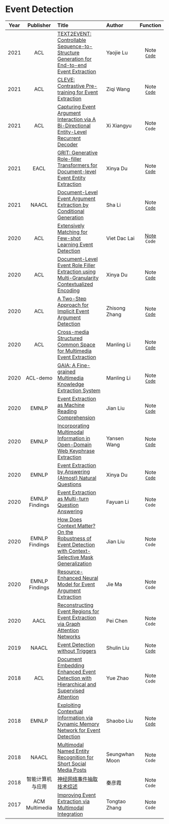 # Event Detection

| Year | Publisher | Title | Author | Function |
| :-: | :-: | :- | :- | :-: |
| 2021 | ACL | [TEXT2EVENT: Controllable Sequence-to-Structure Generation for End-to-end Event Extraction](https://aclanthology.org/2021.acl-long.217/) | Yaojie Lu | Note <br> [`Code`](https://github.com/luyaojie/text2event) |
| 2021 | ACL | [CLEVE: Contrastive Pre-training for Event Extraction](https://aclanthology.org/2021.acl-long.491/) | Ziqi Wang | Note <br> [`Code`](https://github.com/THU-KEG/CLEVE) |
| 2021 | ACL | [Capturing Event Argument Interaction via A Bi-Directional Entity-Level Recurrent Decoder](https://aclanthology.org/2021.acl-long.18/) | Xi Xiangyu | Note <br> `Code` |
| 2021 | EACL | [GRIT: Generative Role-filler Transformers for Document-level Event Entity Extraction](https://aclanthology.org/2021.eacl-main.52/) | Xinya Du | Note <br> [`Code`](https://github.com/xinyadu/grit_doc_event_entity) |
| 2021 | NAACL | [Document-Level Event Argument Extraction by Conditional Generation](https://www.aclweb.org/anthology/2021.naacl-main.69/) | Sha Li | Note <br> [`Code`](https://github.com/raspberryice/gen-arg) |
| 2020 | ACL | [Extensively Matching for Few-shot Learning Event Detection](https://www.aclweb.org/anthology/2020.nuse-1.5/) | Viet Dac Lai | [Note](https://zhevent.github.io/2020/10/09/few-shot-learning-event-detection/) <br> `Code` |
| 2020 | ACL | [Document-Level Event Role Filler Extraction using Multi-Granularity Contextualized Encoding](https://aclanthology.org/2020.acl-main.714/) | Xinya Du | Note <br> [`Code`](https://github.com/xinyadu/doc_event_role) |
| 2020 | ACL | [A Two-Step Approach for Implicit Event Argument Detection](https://aclanthology.org/2020.acl-main.667/) | Zhisong Zhang | Note <br> [`Code`](https://github.com/zzsfornlp/zmsp) |
| 2020 | ACL | [Cross-media Structured Common Space for Multimedia Event Extraction](https://www.aclweb.org/anthology/2020.acl-main.230/) | Manling Li | Note <br> [`Code`](https://github.com/limanling/m2e2) |
| 2020 | ACL-demo | [GAIA: A Fine-grained Multimedia Knowledge Extraction System](https://www.aclweb.org/anthology/2020.acl-demos.11/) | Manling Li | Note <br> [`Code`](https://github.com/GAIA-AIDA) |
| 2020 | EMNLP | [Event Extraction as Machine Reading Comprehension](https://aclanthology.org/2020.emnlp-main.128/) | Jian Liu | Note <br> [`Code`](https://github.com/jianliu-ml/EEasMRC) |
| 2020 | EMNLP | [Incorporating Multimodal Information in Open-Domain Web Keyphrase Extraction](https://www.aclweb.org/anthology/2020.emnlp-main.140/) | Yansen Wang | Note <br> [`Code`](https://github.com/victorywys/SMART-KPE) |
| 2020 | EMNLP | [Event Extraction by Answering (Almost) Natural Questions](https://aclanthology.org/2020.emnlp-main.49/) | Xinya Du | Note <br> [`Code`](https://github.com/xinyadu/eeqa) |
| 2020 | EMNLP Findings | [Event Extraction as Multi-turn Question Answering](https://aclanthology.org/2020.findings-emnlp.73/) | Fayuan Li | Note <br> `Code` |
| 2020 | EMNLP Findings | [How Does Context Matter? On the Robustness of Event Detection with Context-Selective Mask Generalization](https://aclanthology.org/2020.findings-emnlp.229/) | Jian Liu | Note <br> `Code` |
| 2020 | EMNLP Findings | [Resource-Enhanced Neural Model for Event Argument Extraction](https://aclanthology.org/2020.findings-emnlp.318/) | Jie Ma | Note <br> `Code` |
| 2020 | AACL | [Reconstructing Event Regions for Event Extraction via Graph Attention Networks](https://aclanthology.org/2020.aacl-main.81/) | Pei Chen | Note <br> `Code` |
| 2019 | NAACL | [Event Detection without Triggers](https://www.aclweb.org/anthology/N19-1080/) | Shulin Liu | Note <br> [`Code`](https://github.com/liushulinle/event_detection_without_triggers) |
| 2018 | ACL | [Document Embedding Enhanced Event Detection with Hierarchical and Supervised Attention](https://aclanthology.org/P18-2066/) | Yue Zhao | Note <br> `Code` |
| 2018 | EMNLP | [Exploiting Contextual Information via Dynamic Memory Network for Event Detection](https://aclanthology.org/D18-1127/) | Shaobo Liu | Note <br> [`Code`](https://github.com/AveryLiu/TD-DMN) |
| 2018 | NAACL | [Multimodal Named Entity Recognition for Short Social Media Posts](https://www.aclweb.org/anthology/N18-1078/) | Seungwhan Moon| Note <br> `Code` |
| 2018 | 智能计算机与应用 | [神经网络事件抽取技术综述](http://www.cnki.com.cn/Article/CJFDTotal-DLXZ201803002.htm) | 秦彦霞 | Note <br> `Code` |
| 2017 | ACM Multimedia | [Improving Event Extraction via Multimodal Integration](https://dl.acm.org/doi/10.1145/3123266.3123294) | Tongtao Zhang | Note <br> `Code` |
